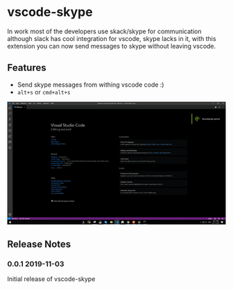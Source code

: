 # vscode-skype

In work most of the developers use skack/skype for communication although slack has cool integration for vscode, skype lacks in it, 
with this extension you can now send messages to skype without leaving vscode.

## Features

* Send skype messages from withing vscode code :)
* `alt+s` or `cmd+alt+s`

![status bar](media/demo.gif)

## Release Notes

### 0.0.1 2019-11-03

Initial release of vscode-skype
